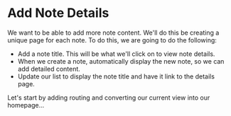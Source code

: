 # Add Note Details

We want to be able to add more note content.  We'll do this be creating a unique page for each note. To do this, we are going to do the following:
- Add a note title.  This will be what we'll click on to view note details.
- When we create a note, automatically display the new note, so we can add detailed content.
- Update our list to display the note title and have it link to the details page.

Let's start by adding routing and converting our current view into our homepage...

